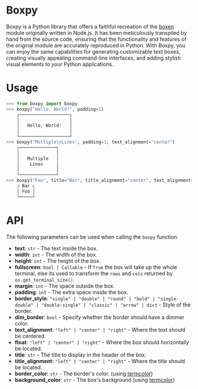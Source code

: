# Boxpy

Boxpy is a Python library that offers a faithful recreation of the [boxen](https://github.com/sindresorhus/boxen/) module originally written in Node.js. It has been meticulously transpiled by hand from the source code, ensuring that the functionality and features of the original module are accurately reproduced in Python. With Boxpy, you can enjoy the same capabilities for generating customizable text boxes, creating visually appealing command-line interfaces, and adding stylish visual elements to your Python applications.

# Usage
```python
>>> from boxpy import boxpy
>>> boxpy("Hello, World!", padding=1)
    ┌───────────────────┐
    │                   │
    │   Hello, World!   │
    │                   │
    └───────────────────┘
>>> boxpy("Multiple\nLines", padding=1, text_alignment="center")
    ┌──────────────┐
    │              │
    │   Multiple   │
    │    Lines     │
    │              │
    └──────────────┘
>>> boxpy("Foo", title="Bar", title_alignment="center", text_alignment="center")
    ┌ Bar ┐
    │ Foo │
    └─────┘
```

# API
The following parameters can be used when calling the `boxpy` function.
- **text**: `str` - The text inside the box.
- **width**: `int` - The width of the box.
- **height**: `int` - The height of the box.
- **fullscreen**: `bool | Callable` - If `True` the box will take up the whole terminal, else its used to transform the `rows` and `cols` returned by `os.get_terminal_size()`.
- **margin**: `int` - The space outside the box.
- **padding**: `int` - The extra space inside the box.
- **border_style**: `"single" | "double" | "round" | "bold" | "single-double" | "double-single" | "classic" | "arrow" | dict` - Style of the border.
- **dim_border**: `bool` - Specify whether the border should have a dimmer color.
- **text_alignment**: `"left" | "center" | "right"` - Where the text should be centered.
- **float**: `"left" | "center" | "right"` - Where the box should horizontally be located.
- **title**: `str` - The title to display in the header of the box.
- **title_alignment**: `"left" | "center" | "right"` - Where the title should be located.
- **border_color**: `str` - The border's color. (using [termcolor](https://pypi.org/project/termcolor/))
- **background_color**: `str` - The box's background (using [termcolor](https://pypi.org/project/termcolor/))